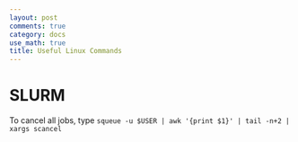 ```yaml
---
layout: post
comments: true
category: docs
use_math: true
title: Useful Linux Commands
---
```


# SLURM

To cancel all jobs, type `squeue -u $USER | awk '{print $1}' | tail -n+2 | xargs scancel`

